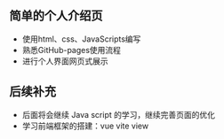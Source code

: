 ## 简单的个人介绍页
- 使用html、css、JavaScripts编写
- 熟悉GitHub-pages使用流程
- 进行个人界面网页式展示

## 后续补充
- 后面将会继续 Java script 的学习，继续完善页面的优化
- 学习前端框架的搭建：vue vite view
